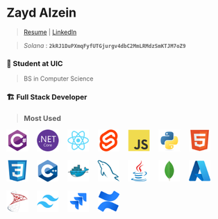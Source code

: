 # Zayd Alzein
> <a href = "https://zaydo123.github.io">Resume</a> | <a href="https://www.linkedin.com/in/zayd-alzein-91888a25b/">LinkedIn</a>

> *Solana* : **`2kRJ1DuPXmqFyfUTGjurgv4dbC2MmLRMdzSmKTJM7oZ9`**

### 📓 Student at UIC
> BS in Computer Science
> 
### 🏗️ Full Stack Developer

> ### Most Used
<div style="margin-bottom: 20px;gap:20px; display: flex ;flex-wrap: wrap;">
<img src="devicons/csharp-original.svg" style="width:50px;"/>
<img src="devicons/dotnetcore-original.svg" style="width:50px;"/>
<img src="devicons/react-original.svg" style="width:50px;"/>
<img src="devicons/svelte-original.svg" style="width:50px;"/>
<img src="devicons/javascript-original.svg" style="width:50px;"/>
<img src="devicons/python-original.svg" style="width:50px;"/>
<img src="devicons/html5-original.svg" style="width:50px;"/>
<img src="devicons/css3-original.svg" style="width:50px;"/>
<img src="devicons/cplusplus-original.svg" style="width:50px;"/>
<img src="devicons/docker-original.svg" style="width:50px;"/>
<img src="devicons/mysql-original.svg" style="width:50px;"/>
<img src="devicons/java-original.svg" style="width:50px;"/>
<img src="devicons/mongodb-original.svg" style="width:50px;"/>
<img src="devicons/azure-original.svg" style="width:50px;"/>
<img src="devicons/microsoftsqlserver-original.svg" style="width:50px;"/>
<img src="devicons/tailwindcss-original.svg" style="width:50px;"/>
<img src="devicons/jira-original.svg" style="width:50px;"/>
<img src="devicons/confluence-original.svg" style="width:50px;"/>
</div>



